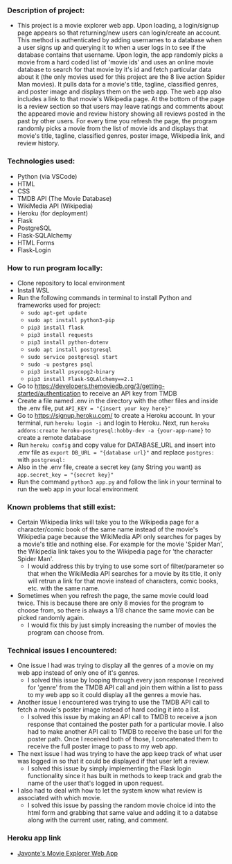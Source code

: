 ### Description of project:
+ This project is a movie explorer web app. Upon loading, a login/signup page appears so that returning/new users can login/create an account. This method is authenticated by adding usernames to a database when a user signs up and querying it to when a user logs in to see if the database contains that username. Upon login, the app randomly picks a movie from a hard coded list of &apos;movie ids&apos; and uses an online movie database to search for that movie by it&apos;s id and fetch particular data about it (the only movies used for this project are the 8 live action Spider Man movies). It  pulls data for a movie&apos;s title, tagline, classified genres, and poster image and displays them on the web app. The web app also includes a link to that movie&apos;s Wikipedia page. At the bottom of the page is a review section so that users may leave ratings and comments about the appeared movie and review history showing all reviews posted in the past by other users. For every time you refresh the page, the program randomly picks a movie from the list of movie ids and displays that movie&apos;s title, tagline, classified genres, poster image, Wikipedia link, and review history.

### Technologies used:
+ Python (via VSCode)
+ HTML
+ CSS
+ TMDB API (The Movie Database)
+ WikiMedia API (Wikipedia)
+ Heroku (for deployment)
+ Flask
+ PostgreSQL
+ Flask-SQLAlchemy
+ HTML Forms
+ Flask-Login

### How to run program locally:
+ Clone repository to local environment
+ Install WSL
+ Run the following commands in terminal to install Python and  frameworks used for project:
	+ `sudo apt-get update`
	+ `sudo apt install python3-pip`
	+ `pip3 install flask`
	+ `pip3 install requests`
	+ `pip3 install python-dotenv`
	+ `sudo apt install postgresql`
	+ `sudo service postgresql start`
	+ `sudo -u postgres psql`
	+ `pip3 install psycopg2-binary`
	+ `pip3 install Flask-SQLAlchemy==2.1`
+ Go to https://developers.themoviedb.org/3/getting-started/authentication to receive an API key from TMDB
+ Create a file named .env in the directory with the other files and inside the .env file, put `API_KEY = "{insert your key here}"`
+ Go to https://signup.heroku.com/ to create a Heroku account. In your terminal, run `heroku login -i` and login to Heroku. Next, run `heroku addons:create heroku-postgresql:hobby-dev -a {your-app-name}` to create a remote database
+ Run `heroku config` and copy value for DATABASE_URL and insert into .env file as `export DB_URL = "{database url}"` and replace `postgres:` with `postgresql:`
+ Also in the .env file, create a secret key (any String you want) as `app.secret_key = "{secret key}"`
+ Run the command `python3 app.py` and follow the link in your terminal to run the web app in your local environment

### Known problems that still exist:
+ Certain Wikipedia links will take you to the Wikipedia page for a character/comic book of the same name instead of the movie&apos;s Wikipedia page because the WikiMedia API only searches for pages by a movie&apos;s title and nothing else. For example for the movie &apos;Spider Man&apos;, the Wikipedia link takes you to the Wikipedia page for &apos;the character Spider Man&apos;.
	+ I would address this by trying to use some sort of filter/parameter so that when the WikiMedia API searches for a movie by its title, it only will retrun a link for that movie instead of characters, comic books, etc. with the same name.
+ Sometimes when you refresh the page, the same movie could load twice. This is because there are only 8 movies for the program to choose from, so there is always a 1/8 chance the same movie can be picked randomly again.
	+ I would fix this by just simply increasing the number of movies the program can choose from.

### Technical issues I encountered:
+ One issue I had was trying to display all the genres of a movie on my web app instead of only one of it&apos;s genres.
	+ I solved this issue by looping through every json response I received for &apos;genre&apos; from the TMDB API call and join them within a list to pass to my web app so it could display all the genres a movie has.
+ Another issue I encountered was trying to use the TMDB API call to fetch a movie&apos;s poster image instead of hard coding it into a list.
	+ I solved this issue by making an API call to TMDB to receive a json response that contained the poster path for a particular movie. I also had to make another API call to TMDB to receive the base url for the poster path. Once I received both of those, I concatenated them to receive the full poster image to pass to my web app.
+ The next issue I had was trying to have the app keep track of what user was logged in so that it could be displayed if that user left a review.
	+ I solved this issue by simply implementing the Flask login functionality since it has built in methods to keep track and grab the name of the user that&apos;s logged in upon request.
+ I also had to deal with how to let the system know what review is associated with which movie.
	+ I solved this issue by passing the random movie choice id into the html form and grabbing that same value and adding it to a databse along with the current user, rating, and comment.

### Heroku app link
+ [Javonte&apos;s Movie Explorer Web App](https://desolate-island-05503.herokuapp.com/)